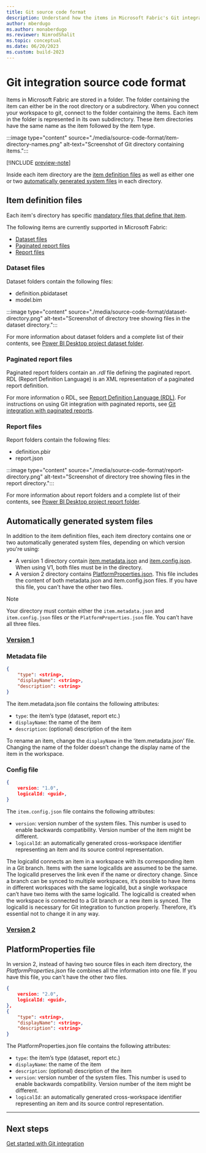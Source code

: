 ```yaml
---
title: Git source code format
description: Understand how the items in Microsoft Fabric's Git integration tool are structured
author: mberdugo
ms.author: monaberdugo
ms.reviewer: NimrodShalit
ms.topic: conceptual 
ms.date: 06/20/2023
ms.custom: build-2023
---
```


# Git integration source code format

Items in Microsoft Fabric are stored in a folder. The folder containing the item can either be in the root directory or a subdirectory. When you connect your workspace to git, connect to the folder containing the items. Each item in the folder is represented in its own subdirectory. These item directories have the same name as the item followed by the item type.

:::image type="content" source="./media/source-code-format/item-directory-names.png" alt-text="Screenshot of Git directory containing items.":::

[!INCLUDE [preview-note](../../includes/feature-preview-note.md)]

Inside each item directory are the [item definition files](#item-definition-files) as well as either one or two [automatically generated system files](#automatically-generated-system-files) in each directory.

## Item definition files

Each item's directory has specific [mandatory files that define that item](/power-bi/developer/projects/projects-overview).

The following items are currently supported in Microsoft Fabric:

- [Dataset files](#dataset-files)
- [Paginated report files](#paginated-report-files)
- [Report files](#report-files)

### Dataset files

Dataset folders contain the following files:

- definition.pbidataset
- model.bim

:::image type="content" source="./media/source-code-format/dataset-directory.png" alt-text="Screenshot of directory tree showing files in the dataset directory.":::

For more information about dataset folders and a complete list of their contents, see [Power BI Desktop project dataset folder](/power-bi/developer/projects/projects-dataset).

### Paginated report files

Paginated report folders contain an *.rdl* file defining the paginated report. RDL (Report Definition Language) is an XML representation of a paginated report definition.

For more information o RDL, see [Report Definition Language (RDL)](/power-bi/paginated-reports/report-definition-language).
For instructions on using Git integration with paginated reports, see [Git integration with paginated reports](/power-bi/paginated-reports/paginated-github-integration).

### Report files

Report folders contain the following files:

- definition.pbir
- report.json

:::image type="content" source="./media/source-code-format/report-directory.png" alt-text="Screenshot of directory tree showing files in the report directory.":::

For more information about report folders and a complete list of their contents, see [Power BI Desktop project report folder](/power-bi/developer/projects/projects-report).

## Automatically generated system files

In addition to the item definition files, each item directory contains one or two automatically generated system files, depending on which version you're using:

- A version 1 directory contain [item.metadata.json](#metadata-file) and [item.config.json](#config-file). When using V1, both files must be in the directory.
- A version 2 directory contains [PlatformProperties.json](#platformproperties-file). This file includes the content of both metadata.json and item.config.json files. If you have this file, you can't have the other two files.

>[!NOTE]
>Your directory must contain either the `item.metadata.json` and `item.config.json` files *or* the `PlatformProperties.json` file. You can’t have all three files.

### [Version 1](#tab/v1)

### Metadata file

```json
{ 
    "type": <string>, 
    "displayName": <string>,
    "description": <string>
} 
```

The item.metadata.json file contains the following attributes:

- `type`: the item’s type (dataset, report etc.)
- `displayName`: the name of the item
- `description`: (optional) description of the item

To rename an item, change the `displayName` in the ‘item.metadata.json’ file. Changing the name of the folder doesn’t change the display name of the item in the workspace.

### Config file

```json
{ 
    version: "1.0", 
    logicalId: <guid>, 
} 
```

The `item.config.json` file contains the following attributes:

- `version`: version number of the system files. This number is used to enable backwards compatibility. Version number of the item might be different.
- `logicalId`: an automatically generated cross-workspace identifier representing an item and its source control representation.

The logicalId connects an item in a workspace with its corresponding item in a Git branch. Items with the same logicalIds are assumed to be the same. The logicalId preserves the link even if the name or directory change. Since a branch can be synced to multiple workspaces, it’s possible to have items in different workspaces with the same logicalId, but a single workspace can’t have two items with the same logicalId. The logicalId is created when the workspace is connected to a Git branch or a new item is synced. The logicalId is necessary for Git integration to function properly. Therefore, it’s essential not to change it in any way.

### [Version 2](#tab/v2)

## PlatformProperties file

In version 2, instead of having two source files in each item directory, the *PlatformProperties.json* file combines all the information into one file. If you have this file, you can't have the other two files.

```json
{ 
    version: "2.0", 
    logicalId: <guid>, 
}, 
{
    "type": <string>, 
    "displayName": <string>,
    "description": <string>
}
```

The PlatformProperties.json file contains the following attributes:

- `type`: the item’s type (dataset, report etc.)
- `displayName`: the name of the item
- `description`: (optional) description of the item
- `version`: version number of the system files. This number is used to enable backwards compatibility. Version number of the item might be different.
- `logicalId`: an automatically generated cross-workspace identifier representing an item and its source control representation.

---

## Next steps

[Get started with Git integration](./git-get-started.md)

